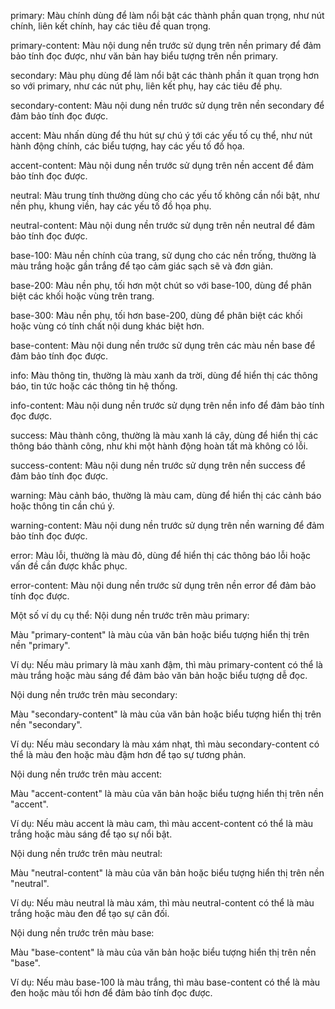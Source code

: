 
primary: Màu chính dùng để làm nổi bật các thành phần quan trọng, như nút chính, liên kết chính, hay các tiêu đề quan trọng.

primary-content: Màu nội dung nền trước sử dụng trên nền primary để đảm bảo tính đọc được, như văn bản hay biểu tượng trên nền primary.

secondary: Màu phụ dùng để làm nổi bật các thành phần ít quan trọng hơn so với primary, như các nút phụ, liên kết phụ, hay các tiêu đề phụ.

secondary-content: Màu nội dung nền trước sử dụng trên nền secondary để đảm bảo tính đọc được.

accent: Màu nhấn dùng để thu hút sự chú ý tới các yếu tố cụ thể, như nút hành động chính, các biểu tượng, hay các yếu tố đồ họa.

accent-content: Màu nội dung nền trước sử dụng trên nền accent để đảm bảo tính đọc được.

neutral: Màu trung tính thường dùng cho các yếu tố không cần nổi bật, như nền phụ, khung viền, hay các yếu tố đồ họa phụ.

neutral-content: Màu nội dung nền trước sử dụng trên nền neutral để đảm bảo tính đọc được.

base-100: Màu nền chính của trang, sử dụng cho các nền trống, thường là màu trắng hoặc gần trắng để tạo cảm giác sạch sẽ và đơn giản.

base-200: Màu nền phụ, tối hơn một chút so với base-100, dùng để phân biệt các khối hoặc vùng trên trang.

base-300: Màu nền phụ, tối hơn base-200, dùng để phân biệt các khối hoặc vùng có tính chất nội dung khác biệt hơn.

base-content: Màu nội dung nền trước sử dụng trên các màu nền base để đảm bảo tính đọc được.

info: Màu thông tin, thường là màu xanh da trời, dùng để hiển thị các thông báo, tin tức hoặc các thông tin hệ thống.

info-content: Màu nội dung nền trước sử dụng trên nền info để đảm bảo tính đọc được.

success: Màu thành công, thường là màu xanh lá cây, dùng để hiển thị các thông báo thành công, như khi một hành động hoàn tất mà không có lỗi.

success-content: Màu nội dung nền trước sử dụng trên nền success để đảm bảo tính đọc được.

warning: Màu cảnh báo, thường là màu cam, dùng để hiển thị các cảnh báo hoặc thông tin cần chú ý.

warning-content: Màu nội dung nền trước sử dụng trên nền warning để đảm bảo tính đọc được.

error: Màu lỗi, thường là màu đỏ, dùng để hiển thị các thông báo lỗi hoặc vấn đề cần được khắc phục.

error-content: Màu nội dung nền trước sử dụng trên nền error để đảm bảo tính đọc được.


Một số ví dụ cụ thể:
Nội dung nền trước trên màu primary:

Màu "primary-content" là màu của văn bản hoặc biểu tượng hiển thị trên nền "primary".

Ví dụ: Nếu màu primary là màu xanh đậm, thì màu primary-content có thể là màu trắng hoặc màu sáng để đảm bảo văn bản hoặc biểu tượng dễ đọc.

Nội dung nền trước trên màu secondary:

Màu "secondary-content" là màu của văn bản hoặc biểu tượng hiển thị trên nền "secondary".

Ví dụ: Nếu màu secondary là màu xám nhạt, thì màu secondary-content có thể là màu đen hoặc màu đậm hơn để tạo sự tương phản.

Nội dung nền trước trên màu accent:

Màu "accent-content" là màu của văn bản hoặc biểu tượng hiển thị trên nền "accent".

Ví dụ: Nếu màu accent là màu cam, thì màu accent-content có thể là màu trắng hoặc màu sáng để tạo sự nổi bật.

Nội dung nền trước trên màu neutral:

Màu "neutral-content" là màu của văn bản hoặc biểu tượng hiển thị trên nền "neutral".

Ví dụ: Nếu màu neutral là màu xám, thì màu neutral-content có thể là màu trắng hoặc màu đen để tạo sự cân đối.

Nội dung nền trước trên màu base:

Màu "base-content" là màu của văn bản hoặc biểu tượng hiển thị trên nền "base".

Ví dụ: Nếu màu base-100 là màu trắng, thì màu base-content có thể là màu đen hoặc màu tối hơn để đảm bảo tính đọc được.